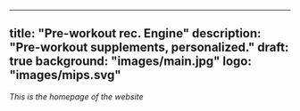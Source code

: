 
---
title: "Pre-workout rec. Engine"
description: "Pre-workout supplements, personalized."
draft: true
background: "images/main.jpg"
logo: "images/mips.svg"
---

*This is the homepage of the website*
